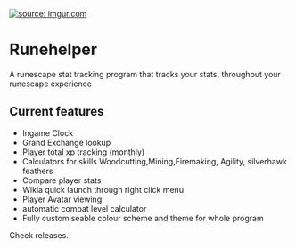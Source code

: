 <a href="http://imgur.com/LqS8qms"><img src="http://i.imgur.com/LqS8qms.png" title="source: imgur.com" /></a>

# Runehelper
A runescape stat tracking program that tracks your stats, throughout your runescape experience

## Current features
- Ingame Clock 
- Grand Exchange lookup
- Player total xp tracking (monthly)
- Calculators for skills Woodcutting,Mining,Firemaking, Agility, silverhawk feathers
- Compare player stats
- Wikia quick launch through right click menu
- Player Avatar viewing 
- automatic combat level calculator
- Fully customiseable colour scheme and theme for whole program

Check releases.

